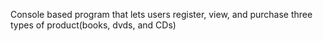 Console based program that lets users register, view, and purchase three types of product(books, dvds, and CDs)
